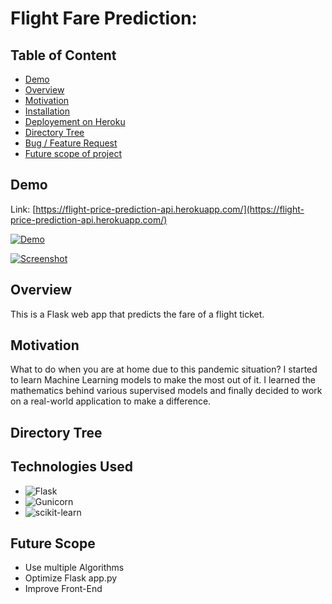 # Flight Fare Prediction: 

## Table of Content
  * [Demo](#demo)
  * [Overview](#overview)
  * [Motivation](#motivation)
  * [Installation](#installation)
  * [Deployement on Heroku](#deployement-on-heroku)
  * [Directory Tree](#directory-tree)
  * [Bug / Feature Request](#bug---feature-request)
  * [Future scope of project](#future-scope)


## Demo
Link: [https://flight-price-prediction-api.herokuapp.com/](https://flight-price-prediction-api.herokuapp.com/)

[![Demo](https://i.imgur.com/R1g2wvC.png)](https://flight-price-prediction-api.herokuapp.com/)

[![Screenshot](https://i.imgur.com/p0aeL6c.png)](https://flight-price-prediction-api.herokuapp.com/)

## Overview
This is a Flask web app that predicts the fare of a flight ticket.

## Motivation
What to do when you are at home due to this pandemic situation? I started to learn Machine Learning models to make the most out of it. I learned the mathematics behind various supervised models and finally decided to work on a real-world application to make a difference.

## Directory Tree 



## Technologies Used
- ![Flask](https://flask.palletsprojects.com/en/1.1.x/)
- ![Gunicorn](https://gunicorn.org)
- ![scikit-learn](https://scikit-learn.org/stable/)

## Future Scope
- Use multiple Algorithms
- Optimize Flask app.py
- Improve Front-End
